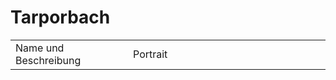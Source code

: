 # Tarporbach

<table>
<tr><td>Name und Beschreibung</td><td width="300">Portrait</td></tr>
<!--<tr><td><b>Avila</b> Hohefürstin der Liebe.</td><td width="300"><img src="avila.png" alt="" /></td></tr>-->
<!--<tr><td><b>Rumwald</b> Abenteurer.</td><td width="300"><img src="rumwald.png" alt="" /></td></tr>-->
<!--<tr><td><b>Erich Stromeyer</b> Obdachloser Eremit.</td><td width="300"><img src="erich.png" alt="" /></td></tr>-->
</table>